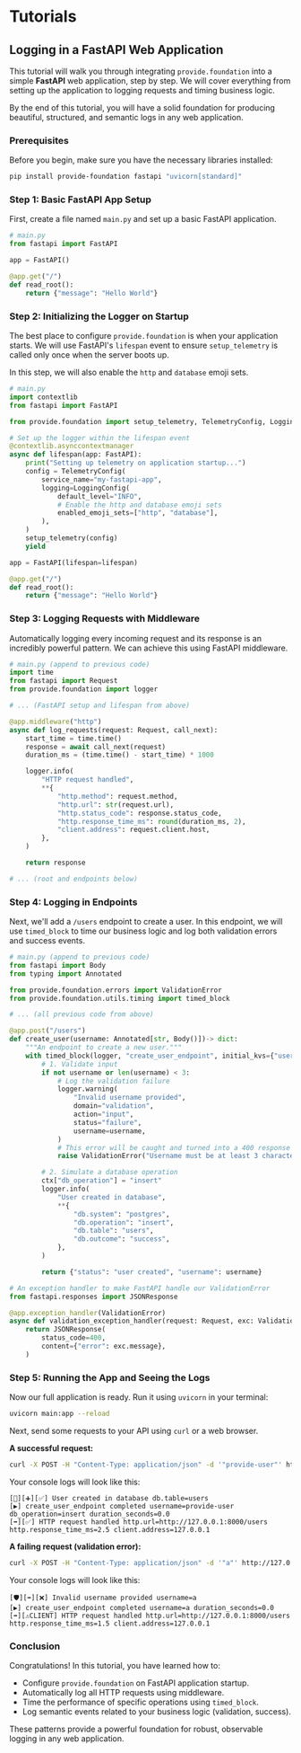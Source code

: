 # Tutorials

## Logging in a FastAPI Web Application

This tutorial will walk you through integrating `provide.foundation` into a simple **FastAPI** web application, step by step. We will cover everything from setting up the application to logging requests and timing business logic.

By the end of this tutorial, you will have a solid foundation for producing beautiful, structured, and semantic logs in any web application.

### Prerequisites

Before you begin, make sure you have the necessary libraries installed:

```bash
pip install provide-foundation fastapi "uvicorn[standard]"
```

### Step 1: Basic FastAPI App Setup

First, create a file named `main.py` and set up a basic FastAPI application.

```python
# main.py
from fastapi import FastAPI

app = FastAPI()

@app.get("/")
def read_root():
    return {"message": "Hello World"}
```

### Step 2: Initializing the Logger on Startup

The best place to configure `provide.foundation` is when your application starts. We will use FastAPI's `lifespan` event to ensure `setup_telemetry` is called only once when the server boots up.

In this step, we will also enable the `http` and `database` emoji sets.

```python
# main.py
import contextlib
from fastapi import FastAPI

from provide.foundation import setup_telemetry, TelemetryConfig, LoggingConfig

# Set up the logger within the lifespan event
@contextlib.asynccontextmanager
async def lifespan(app: FastAPI):
    print("Setting up telemetry on application startup...")
    config = TelemetryConfig(
        service_name="my-fastapi-app",
        logging=LoggingConfig(
            default_level="INFO",
            # Enable the http and database emoji sets
            enabled_emoji_sets=["http", "database"],
        ),
    )
    setup_telemetry(config)
    yield

app = FastAPI(lifespan=lifespan)

@app.get("/")
def read_root():
    return {"message": "Hello World"}
```

### Step 3: Logging Requests with Middleware

Automatically logging every incoming request and its response is an incredibly powerful pattern. We can achieve this using FastAPI middleware.

```python
# main.py (append to previous code)
import time
from fastapi import Request
from provide.foundation import logger

# ... (FastAPI setup and lifespan from above)

@app.middleware("http")
async def log_requests(request: Request, call_next):
    start_time = time.time()
    response = await call_next(request)
    duration_ms = (time.time() - start_time) * 1000

    logger.info(
        "HTTP request handled",
        **{
            "http.method": request.method,
            "http.url": str(request.url),
            "http.status_code": response.status_code,
            "http.response_time_ms": round(duration_ms, 2),
            "client.address": request.client.host,
        },
    )

    return response

# ... (root and endpoints below)
```

### Step 4: Logging in Endpoints

Next, we'll add a `/users` endpoint to create a user. In this endpoint, we will use `timed_block` to time our business logic and log both validation errors and success events.

```python
# main.py (append to previous code)
from fastapi import Body
from typing import Annotated

from provide.foundation.errors import ValidationError
from provide.foundation.utils.timing import timed_block

# ... (all previous code from above)

@app.post("/users")
def create_user(username: Annotated[str, Body()])-> dict:
    """An endpoint to create a new user."""
    with timed_block(logger, "create_user_endpoint", initial_kvs={"username": username}) as ctx:
        # 1. Validate input
        if not username or len(username) < 3:
            # Log the validation failure
            logger.warning(
                "Invalid username provided",
                domain="validation",
                action="input",
                status="failure",
                username=username,
            )
            # This error will be caught and turned into a 400 response
            raise ValidationError("Username must be at least 3 characters long")

        # 2. Simulate a database operation
        ctx["db_operation"] = "insert"
        logger.info(
            "User created in database",
            **{
                "db.system": "postgres",
                "db.operation": "insert",
                "db.table": "users",
                "db.outcome": "success",
            },
        )

        return {"status": "user created", "username": username}

# An exception handler to make FastAPI handle our ValidationError
from fastapi.responses import JSONResponse

@app.exception_handler(ValidationError)
async def validation_exception_handler(request: Request, exc: ValidationError):
    return JSONResponse(
        status_code=400,
        content={"error": exc.message},
    )
```

### Step 5: Running the App and Seeing the Logs

Now our full application is ready. Run it using `uvicorn` in your terminal:

```bash
uvicorn main:app --reload
```

Next, send some requests to your API using `curl` or a web browser.

**A successful request:**

```bash
curl -X POST -H "Content-Type: application/json" -d '"provide-user"' http://127.0.0.1:8000/users
```

Your console logs will look like this:

```
[🐘][➕][✅] User created in database db.table=users
[▶️] create_user_endpoint completed username=provide-user db_operation=insert duration_seconds=0.0
[➡️][✅] HTTP request handled http.url=http://127.0.0.1:8000/users http.response_time_ms=2.5 client.address=127.0.0.1
```

**A failing request (validation error):**

```bash
curl -X POST -H "Content-Type: application/json" -d '"a"' http://127.0.0.1:8000/users
```

Your console logs will look like this:

```
[🛡️][➡️][❌] Invalid username provided username=a
[▶️] create_user_endpoint completed username=a duration_seconds=0.0
[➡️][⚠️CLIENT] HTTP request handled http.url=http://127.0.0.1:8000/users http.response_time_ms=1.5 client.address=127.0.0.1
```

### Conclusion

Congratulations! In this tutorial, you have learned how to:

*   Configure `provide.foundation` on FastAPI application startup.
*   Automatically log all HTTP requests using middleware.
*   Time the performance of specific operations using `timed_block`.
*   Log semantic events related to your business logic (validation, success).

These patterns provide a powerful foundation for robust, observable logging in any web application.